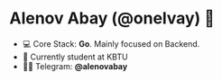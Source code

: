 <h1 align="left">Alenov Abay (@onelvay) 👋</h1>

- 💻 Core Stack: **Go**. Mainly focused on Backend.
- 🌱 Currently student at KBTU 
- 👨‍💻 Telegram: **@alenovabay**

